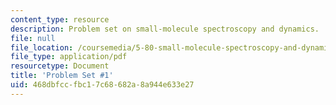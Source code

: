 ```yaml
---
content_type: resource
description: Problem set on small-molecule spectroscopy and dynamics.
file: null
file_location: /coursemedia/5-80-small-molecule-spectroscopy-and-dynamics-fall-2008/468dbfccfbc17c68682a8a944e633e27_ps1_1978.pdf
file_type: application/pdf
resourcetype: Document
title: 'Problem Set #1'
uid: 468dbfcc-fbc1-7c68-682a-8a944e633e27
---
```

